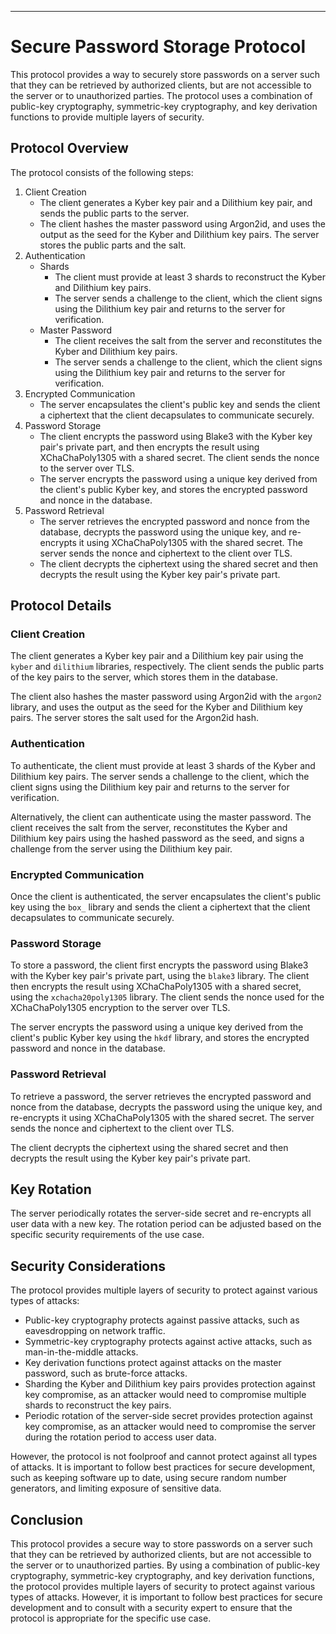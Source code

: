 ---

# Secure Password Storage Protocol

This protocol provides a way to securely store passwords on a server such that they can be retrieved by authorized clients, but are not accessible to the server or to unauthorized parties. The protocol uses a combination of public-key cryptography, symmetric-key cryptography, and key derivation functions to provide multiple layers of security.

## Protocol Overview

The protocol consists of the following steps:

1. Client Creation
	* The client generates a Kyber key pair and a Dilithium key pair, and sends the public parts to the server.
	* The client hashes the master password using Argon2id, and uses the output as the seed for the Kyber and Dilithium key pairs. The server stores the public parts and the salt.
2. Authentication
	* Shards
		+ The client must provide at least 3 shards to reconstruct the Kyber and Dilithium key pairs.
		+ The server sends a challenge to the client, which the client signs using the Dilithium key pair and returns to the server for verification.
	* Master Password
		+ The client receives the salt from the server and reconstitutes the Kyber and Dilithium key pairs.
		+ The server sends a challenge to the client, which the client signs using the Dilithium key pair and returns to the server for verification.
3. Encrypted Communication
	* The server encapsulates the client's public key and sends the client a ciphertext that the client decapsulates to communicate securely.
4. Password Storage
	* The client encrypts the password using Blake3 with the Kyber key pair's private part, and then encrypts the result using XChaChaPoly1305 with a shared secret. The client sends the nonce to the server over TLS.
	* The server encrypts the password using a unique key derived from the client's public Kyber key, and stores the encrypted password and nonce in the database.
5. Password Retrieval
	* The server retrieves the encrypted password and nonce from the database, decrypts the password using the unique key, and re-encrypts it using XChaChaPoly1305 with the shared secret. The server sends the nonce and ciphertext to the client over TLS.
	* The client decrypts the ciphertext using the shared secret and then decrypts the result using the Kyber key pair's private part.

## Protocol Details

### Client Creation

The client generates a Kyber key pair and a Dilithium key pair using the `kyber` and `dilithium` libraries, respectively. The client sends the public parts of the key pairs to the server, which stores them in the database.

The client also hashes the master password using Argon2id with the `argon2` library, and uses the output as the seed for the Kyber and Dilithium key pairs. The server stores the salt used for the Argon2id hash.

### Authentication

To authenticate, the client must provide at least 3 shards of the Kyber and Dilithium key pairs. The server sends a challenge to the client, which the client signs using the Dilithium key pair and returns to the server for verification.

Alternatively, the client can authenticate using the master password. The client receives the salt from the server, reconstitutes the Kyber and Dilithium key pairs using the hashed password as the seed, and signs a challenge from the server using the Dilithium key pair.

### Encrypted Communication

Once the client is authenticated, the server encapsulates the client's public key using the `box_` library and sends the client a ciphertext that the client decapsulates to communicate securely.

### Password Storage

To store a password, the client first encrypts the password using Blake3 with the Kyber key pair's private part, using the `blake3` library. The client then encrypts the result using XChaChaPoly1305 with a shared secret, using the `xchacha20poly1305` library. The client sends the nonce used for the XChaChaPoly1305 encryption to the server over TLS.

The server encrypts the password using a unique key derived from the client's public Kyber key using the `hkdf` library, and stores the encrypted password and nonce in the database.

### Password Retrieval

To retrieve a password, the server retrieves the encrypted password and nonce from the database, decrypts the password using the unique key, and re-encrypts it using XChaChaPoly1305 with the shared secret. The server sends the nonce and ciphertext to the client over TLS.

The client decrypts the ciphertext using the shared secret and then decrypts the result using the Kyber key pair's private part.

## Key Rotation

The server periodically rotates the server-side secret and re-encrypts all user data with a new key. The rotation period can be adjusted based on the specific security requirements of the use case.

## Security Considerations

The protocol provides multiple layers of security to protect against various types of attacks:

* Public-key cryptography protects against passive attacks, such as eavesdropping on network traffic.
* Symmetric-key cryptography protects against active attacks, such as man-in-the-middle attacks.
* Key derivation functions protect against attacks on the master password, such as brute-force attacks.
* Sharding the Kyber and Dilithium key pairs provides protection against key compromise, as an attacker would need to compromise multiple shards to reconstruct the key pairs.
* Periodic rotation of the server-side secret provides protection against key compromise, as an attacker would need to compromise the server during the rotation period to access user data.

However, the protocol is not foolproof and cannot protect against all types of attacks. It is important to follow best practices for secure development, such as keeping software up to date, using secure random number generators, and limiting exposure of sensitive data.

## Conclusion

This protocol provides a secure way to store passwords on a server such that they can be retrieved by authorized clients, but are not accessible to the server or to unauthorized parties. By using a combination of public-key cryptography, symmetric-key cryptography, and key derivation functions, the protocol provides multiple layers of security to protect against various types of attacks. However, it is important to follow best practices for secure development and to consult with a security expert to ensure that the protocol is appropriate for the specific use case.
